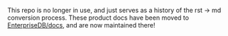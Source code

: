 This repo is no longer in use, and just serves as a history of the rst -> md conversion process. These product docs have been moved to [EnterpriseDB/docs](https://github.com/EnterpriseDB/docs), and are now maintained there!
